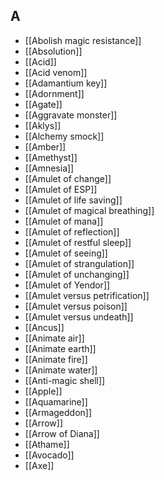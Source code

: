 ## A
- [[Abolish magic resistance]]
- [[Absolution]]
- [[Acid]]
- [[Acid venom]]
- [[Adamantium key]]
- [[Adornment]]
- [[Agate]]
- [[Aggravate monster]]
- [[Aklys]]
- [[Alchemy smock]]
- [[Amber]]
- [[Amethyst]]
- [[Amnesia]]
- [[Amulet of change]]
- [[Amulet of ESP]]
- [[Amulet of life saving]]
- [[Amulet of magical breathing]]
- [[Amulet of mana]]
- [[Amulet of reflection]]
- [[Amulet of restful sleep]]
- [[Amulet of seeing]]
- [[Amulet of strangulation]]
- [[Amulet of unchanging]]
- [[Amulet of Yendor]]
- [[Amulet versus petrification]]
- [[Amulet versus poison]]
- [[Amulet versus undeath]]
- [[Ancus]]
- [[Animate air]]
- [[Animate earth]]
- [[Animate fire]]
- [[Animate water]]
- [[Anti-magic shell]]
- [[Apple]]
- [[Aquamarine]]
- [[Armageddon]]
- [[Arrow]]
- [[Arrow of Diana]]
- [[Athame]]
- [[Avocado]]
- [[Axe]]
